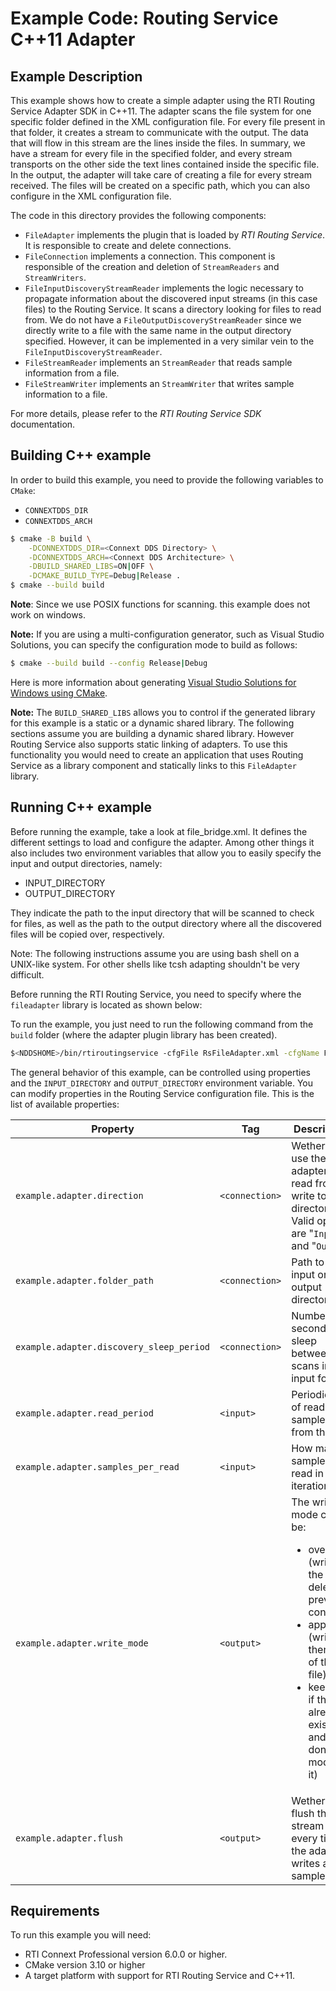 # Example Code: Routing Service C++11 Adapter

## Example Description

This example shows how to create a simple adapter using the RTI Routing Service Adapter SDK in C++11. The adapter scans the file system for one specific folder defined in the XML configuration file. For every file present in that folder, it creates a stream to communicate with the output. The data that will flow in this stream are the lines inside the files. In summary, we have a stream for every file in the specified folder, and every stream transports on the other side the text lines contained inside the specific file. In the output, the adapter will take care of creating a file for every stream received. The files will be created on a specific path, which you can also configure in the XML configuration file.

The code in this directory provides the following components:

-   `FileAdapter` implements the plugin that is loaded by *RTI Routing Service*.
It is responsible to create and delete connections.
-   `FileConnection` implements a connection. This component is responsible of the
creation and deletion of `StreamReaders` and `StreamWriters`.
-   `FileInputDiscoveryStreamReader` implements the logic necessary to propagate
information about the discovered input streams (in this case files) to the
Routing Service. It scans a directory looking for files to read from. We do not have a `FileOutputDiscoveryStreamReader` since we
directly write to a file with the same name in the output directory specified. However, it can be implemented in a
very similar vein to the `FileInputDiscoveryStreamReader`.
-   `FileStreamReader` implements an `StreamReader` that reads sample information
from a file.
-   `FileStreamWriter` implements an `StreamWriter` that writes sample information
to a file.

For more details, please refer to the *RTI Routing Service SDK* documentation.

## Building C++ example

In order to build this example, you need to provide the following variables to
`CMake`:

- `CONNEXTDDS_DIR`
- `CONNEXTDDS_ARCH`

```bash
$ cmake -B build \
    -DCONNEXTDDS_DIR=<Connext DDS Directory> \
    -DCONNEXTDDS_ARCH=<Connext DDS Architecture> \
    -DBUILD_SHARED_LIBS=ON|OFF \
    -DCMAKE_BUILD_TYPE=Debug|Release .
$ cmake --build build
```

**Note**: Since we use POSIX functions for scanning. this example does not work on windows.

**Note:** If you are using a multi-configuration generator, such as Visual Studio
Solutions, you can specify the configuration mode to build as follows:

```bash
$ cmake --build build --config Release|Debug
```

Here is more information about generating
[Visual Studio Solutions for Windows using CMake](https://cmake.org/cmake/help/v3.16/generator/Visual%20Studio%2016%202019.html#platform-selection).

**Note:** The `BUILD_SHARED_LIBS` allows you to control if the generated library
for this example is a static or a dynamic shared library. The following sections
assume you are building a dynamic shared library. However Routing Service also
supports static linking of adapters. To use this functionality you would need to
create an application that uses Routing Service as a library component and
statically links to this `FileAdapter` library.

## Running C++ example

Before running the example, take a look at file_bridge.xml. It defines the different settings to load and configure the adapter. Among other things it also includes two environment variables that allow you to easily specify the input and output directories, namely:

- INPUT_DIRECTORY
- OUTPUT_DIRECTORY

They indicate the path to the input directory that will be scanned to check for files, as well as the path to the output directory where all the discovered files will be copied over, respectively.

Note: The following instructions assume you are using bash shell on a UNIX-like system. For other shells like tcsh adapting shouldn't be very difficult.


Before running the RTI Routing Service, you need to specify where the
`fileadapter` library is located as shown below:

To run the example, you just need to run the following command from the `build`
folder (where the adapter plugin library has been created).

```bash
$<NDDSHOME>/bin/rtiroutingservice -cfgFile RsFileAdapter.xml -cfgName FileAdapterToFileAdapter
```
The general behavior of this example, can be controlled using properties and the
```INPUT_DIRECTORY``` and ```OUTPUT_DIRECTORY``` environment variable. You can modify properties in the Routing
Service configuration file. This is the list of available properties:

| Property                                | Tag           | Description                                                                                   |
| --------------------------------------- | ------------- | ----------------------------------------------------------------------------------------------|
| `example.adapter.direction`             | `<connection>`| Wether to use the adapter to read from or write to a directory. Valid options are "```Input```" and "```Output```" |
| `example.adapter.folder_path`           | `<connection>`| Path to the input or output directory|
| `example.adapter.discovery_sleep_period`| `<connection>`| Number of seconds to sleep between scans in the input folder.
|`example.adapter.read_period`            | `<input>`     | Periodic rate of reading samples from the file
| `example.adapter.samples_per_read`      | `<input>`     | How many samples read in each iteration.
| `example.adapter.write_mode`            | `<output>`    | The write mode can be:<ul><li>overwrite (write in the file deleting previous content)</li><li>append (write at then end of the file)</li><li>keep (fail if the file already exists and don't modify it)</li></ul>|
| `example.adapter.flush`       | `<output>` | Wether to flush the stream every time the adapter writes a sample.|

## Requirements

To run this example you will need:

- RTI Connext Professional version 6.0.0 or higher.
- CMake version 3.10 or higher
- A target platform with support for RTI Routing Service and C++11.
